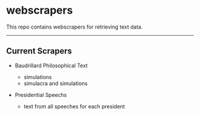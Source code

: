 # webscrapers

This repo contains webscrapers for retrieving text data. 

---

## Current Scrapers

- Baudrillard Philosophical Text
    - simulations
    - simulacra and simulations

- Presidential Speechs
    - text from all speeches for each president
